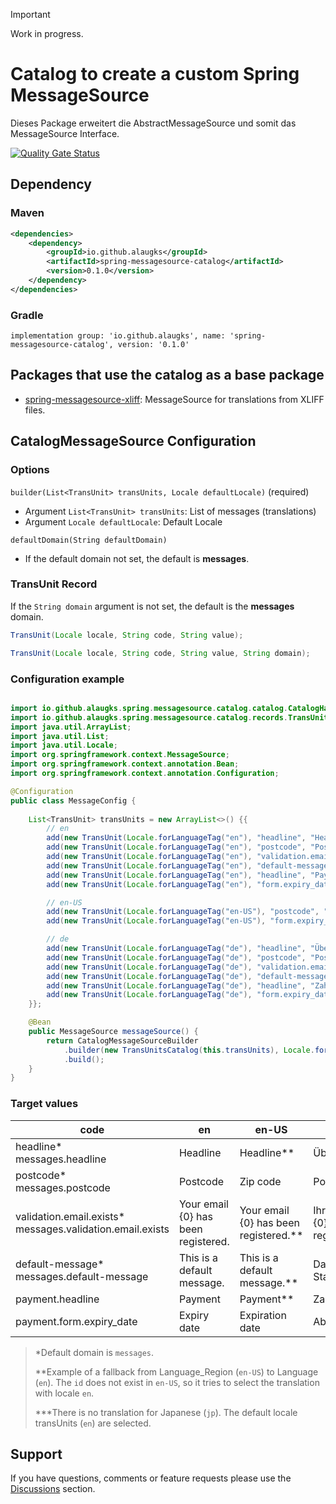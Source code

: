 > [!IMPORTANT]
> Work in progress.

# Catalog to create a custom Spring MessageSource

Dieses Package erweitert die AbstractMessageSource und somit das MessageSource Interface. 


[![Quality Gate Status](https://sonarcloud.io/api/project_badges/measure?project=alaugks_spring-messagesource-base&metric=alert_status&token=3d2b79af1f0f0ab6089e565495b4db6f621e9a13)](https://sonarcloud.io/summary/overall?id=alaugks_spring-messagesource-base)

## Dependency

### Maven

```xml
<dependencies>
    <dependency>
        <groupId>io.github.alaugks</groupId>
        <artifactId>spring-messagesource-catalog</artifactId>
        <version>0.1.0</version>
    </dependency>
</dependencies>
```

### Gradle

```
implementation group: 'io.github.alaugks', name: 'spring-messagesource-catalog', version: '0.1.0'
```

## Packages that use the catalog as a base package

* [spring-messagesource-xliff](https://github.com/alaugks/spring-messagesource-xliff): MessageSource for translations from XLIFF files.

## CatalogMessageSource Configuration

### Options

`builder(List<TransUnit> transUnits, Locale defaultLocale)` (required)

* Argument `List<TransUnit> transUnits`: List of messages (translations)<br>
* Argument `Locale defaultLocale`: Default Locale

`defaultDomain(String defaultDomain)`
* If the default domain not set, the default is **messages**.

### TransUnit Record

If the `String domain` argument is not set, the default is the **messages** domain.

```java
TransUnit(Locale locale, String code, String value);

TransUnit(Locale locale, String code, String value, String domain);
```


### Configuration example


```java

import io.github.alaugks.spring.messagesource.catalog.catalog.CatalogHandler;
import io.github.alaugks.spring.messagesource.catalog.records.TransUnit;
import java.util.ArrayList;
import java.util.List;
import java.util.Locale;
import org.springframework.context.MessageSource;
import org.springframework.context.annotation.Bean;
import org.springframework.context.annotation.Configuration;

@Configuration
public class MessageConfig {
    
    List<TransUnit> transUnits = new ArrayList<>() {{
        // en
        add(new TransUnit(Locale.forLanguageTag("en"), "headline", "Headline"));
        add(new TransUnit(Locale.forLanguageTag("en"), "postcode", "Postcode"));
        add(new TransUnit(Locale.forLanguageTag("en"), "validation.email.exists", "Your email {0} has been registered."));
        add(new TransUnit(Locale.forLanguageTag("en"), "default-message", "This is a default message."));
        add(new TransUnit(Locale.forLanguageTag("en"), "headline", "Payment", "payment"));
        add(new TransUnit(Locale.forLanguageTag("en"), "form.expiry_date", "Expiry date", "payment"));

        // en-US
        add(new TransUnit(Locale.forLanguageTag("en-US"), "postcode", "Zip code"));
        add(new TransUnit(Locale.forLanguageTag("en-US"), "form.expiry_date", "Expiration date", "payment"));

        // de
        add(new TransUnit(Locale.forLanguageTag("de"), "headline", "Überschrift"));
        add(new TransUnit(Locale.forLanguageTag("de"), "postcode", "Postleitzahl"));
        add(new TransUnit(Locale.forLanguageTag("de"), "validation.email.exists", "Ihre E-Mail {0} wurde registriert."));
        add(new TransUnit(Locale.forLanguageTag("de"), "default-message", "Das ist ein Standardtext."));
        add(new TransUnit(Locale.forLanguageTag("de"), "headline", "Zahlung", "payment"));
        add(new TransUnit(Locale.forLanguageTag("de"), "form.expiry_date", "Ablaufdatum", "payment"));
    }};

    @Bean
    public MessageSource messageSource() {
		return CatalogMessageSourceBuilder
			.builder(new TransUnitsCatalog(this.transUnits), Locale.forLanguageTag("en"))
			.build();
    }
}
```

### Target values

<table>
  <thead>
  <tr>
    <th>code</th>
    <th>en</th>
    <th>en-US</th>
    <th>de</th>
    <th>jp***</th>
  </tr>
  </thead>
  <tbody>
  <tr>
    <td>headline*<br>messages.headline</td>
    <td>Headline</td>
    <td>Headline**</td>
    <td>Überschrift</td>
    <td>Headline</td>
  </tr>
  <tr>
    <td>postcode*<br>messages.postcode</td>
    <td>Postcode</td>
    <td>Zip code</td>
    <td>Postleitzahl</td>
    <td>Postcode</td>
  </tr>
  <tr>
    <td>validation.email.exists*<br>messages.validation.email.exists</td>
    <td>Your email {0} has been registered.</td>
    <td>Your email {0} has been registered.**</td>
    <td>Ihre E-Mail {0} wurde registriert.</td>
    <td>Your email {0} has been registered.</td>
  </tr>
  <tr>
    <td>default-message*<br>messages.default-message</td>
    <td>This is a default message.</td>
    <td>This is a default message.**</td>
    <td>Das ist ein Standardtext.</td>
    <td>This is a default message.</td>
  </tr>
  <tr>
    <td>payment.headline</td>
    <td>Payment</td>
    <td>Payment**</td>
    <td>Zahlung</td>
    <td>Payment</td>
  </tr>
  <tr>
    <td>payment.form.expiry_date</td>
    <td>Expiry date</td>
    <td>Expiration date</td>
    <td>Ablaufdatum</td>
    <td>Expiry date</td>
  </tr>
  </tbody>
</table>

> *Default domain is `messages`.
>
> **Example of a fallback from Language_Region (`en-US`) to Language (`en`). The `id` does not exist in `en-US`, so it tries to select the translation with locale `en`.
> 
> ***There is no translation for Japanese (`jp`). The default locale transUnits (`en`) are selected.


## Support

If you have questions, comments or feature requests please use the [Discussions](https://github.com/alaugks/spring-xliff-translation/discussions) section.

<a name="a8"></a>



